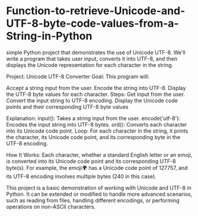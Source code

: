 # Function-to-retrieve-Unicode-and-UTF-8-byte-code-values-from-a-String-in-Python

simple Python project that demonstrates the use of Unicode UTF-8. We'll write a program that takes user input, converts it into UTF-8, and then displays the Unicode representation for each character in the string.

Project: Unicode UTF-8 Converter
Goal:
This program will:

Accept a string input from the user.
Encode the string into UTF-8.
Display the UTF-8 byte values for each character.
Steps:
Get input from the user.
Convert the input string to UTF-8 encoding.
Display the Unicode code points and their corresponding UTF-8 byte values

Explanation:
input(): Takes a string input from the user.
encode('utf-8'): Encodes the input string into UTF-8 bytes.
ord(): Converts each character into its Unicode code point.
Loop: For each character in the string, it prints the character, its Unicode code point, and its corresponding byte in the UTF-8 encoding.

How It Works:
Each character, whether a standard English letter or an emoji, is converted into its Unicode code point and its corresponding UTF-8 byte(s).
For example, the emoji🌍 has a Unicode code point of 127757, and its UTF-8 encoding involves multiple bytes (240 in this case).

This project is a basic demonstration of working with Unicode and UTF-8 in Python. It can be extended or modified to handle more advanced scenarios, such as reading from files, handling different encodings, or performing operations on non-ASCII characters.
